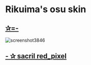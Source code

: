 # Rikuima's osu skin
## [✰=-](https://drive.google.com/file/d/1_0Ccno4Khffm09HtQ26AAB_64zUfAyNP/view?usp=sharing)
![screenshot3846](https://github.com/user-attachments/assets/70f911d1-5486-4916-88c1-bc9a9db570bc)


## [- ✰ sacril red_pixel](https://drive.google.com/file/d/1mbkqhLtZnOVFrTbW-rRQJqwFazAt0V89/view?usp=sharing)
